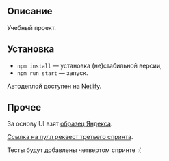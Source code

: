 ## Описание

Учебный проект.

## Установка

- `npm install` — установка (не)стабильной версии,
- `npm run start` — запуск.

Автодеплой доступен на [Netlify](https://genuine-kringle-91aaa2.netlify.app/).

## Прочее

За основу UI взят [образец Яндекса](https://www.figma.com/file/jF5fFFzgGOxQeB4CmKWTiE/Chat_external_link).

[Ссылка на пулл реквест третьего спринта](https://github.com/AlexeiA/middle.messenger.praktikum.yandex/pull/15).

Тесты будут добавлены четвертом спринте :(
